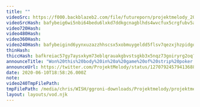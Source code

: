 ```yaml
---
title: ""
videoSrc: https://f000.backblazeb2.com/file/futureporn/projektmelody_2020-06-10_18-56-35.mkv
videoSrcHash: bafybeig6wi5nbi64bedu6lxkd7ddkgcnagblhds4wvcfux5crgfubv5avi?filename=projektmelody-chaturbate-20200610T185826Z-source.mp4
video720Hash: 
video480Hash: 
video360Hash: 
video240Hash: bafybeigind6yynxuzazzhhscsx5xobmuygeldd5flsv7qezxjhzpidgqty?filename=projektmelody-chaturbate-20200610T185826Z-240p.mp4
thinHash: 
thiccHash: bafkreiac57gy7aysxkym73eblqrauakgbvstsgkb3x5nqz73goiryrg2oq?filename=20200610T185826Z-thicc.jpg
announceTitle: "Won%20this%20body%20in%20a%20game%20of%20strip%20poker.%20%F0%9F%98%88%20%20Melware%20is%20back%21%21%21%20HERETIKS%20GLAD"
announceUrl: https://twitter.com/ProjektMelody/status/1270792457941368832
date: 2020-06-10T18:58:26.000Z
note: 
video240TmpFilePath: 
tmpFilePath: /media/chris/WISH/ggroni-downloads/Projektmelody/projektmelody_2020-06-10_18-56-35.mkv
layout: layouts/vod.njk
---
```

